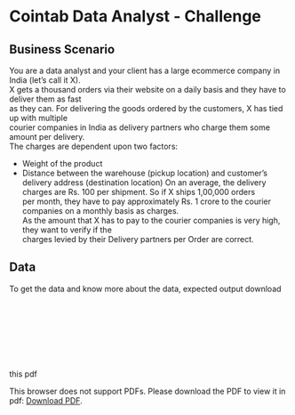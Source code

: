 # Cointab Data Analyst - Challenge

## Business Scenario
You are a data analyst and your client has a large ecommerce company in India (let’s call it X).<br>
X gets a thousand orders via their website on a daily basis and they have to deliver them as fast<br>
as they can. For delivering the goods ordered by the customers, X has tied up with multiple<br>
courier companies in India as delivery partners who charge them some amount per delivery.<br>
The charges are dependent upon two factors:
* Weight of the product
* Distance between the warehouse (pickup location) and customer’s delivery address (destination location)
On an average, the delivery charges are Rs. 100 per shipment. So if X ships 1,00,000 orders<br>
per month, they have to pay approximately Rs. 1 crore to the courier companies on a monthly basis as charges.<br>
As the amount that X has to pay to the courier companies is very high, they want to verify if the<br>
charges levied by their Delivery partners per Order are correct.<br>

## Data
To get the data and know more about the data, expected output download this pdf
<object data="https://github.com/color3320/Cointab-Data-Analyst-Challenge/blob/main/Data%20Analyst%20-%20Assignment%20V1..pdf" type="task/pdf" width="700px" height="700px">
    <embed src="https://github.com/color3320/Cointab-Data-Analyst-Challenge/blob/main/Data%20Analyst%20-%20Assignment%20V1..pdf">
        <p>This browser does not support PDFs. Please download the PDF to view it in pdf: <a href="https://github.com/color3320/Cointab-Data-Analyst-Challenge/blob/main/Data%20Analyst%20-%20Assignment%20V1..pdf">Download PDF</a>.</p>
    </embed>
</object>
